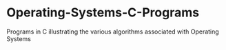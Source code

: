 # Operating-Systems-C-Programs
Programs in C illustrating the various algorithms associated with Operating Systems
